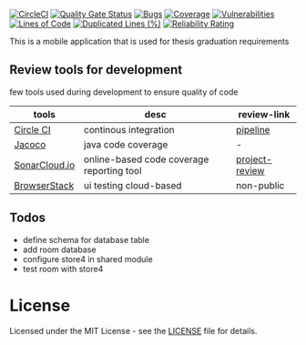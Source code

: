 
[![CircleCI](https://circleci.com/gh/circleci/circleci-docs.svg?style=svg&circle-token=1968f1d0945ea1079dba54e88a2bd3037d31985e)](https://circleci.com/gh/daya-pangestu/tugas-akhir)
[![Quality Gate Status](https://sonarcloud.io/api/project_badges/measure?project=com.daya.taha&metric=alert_status)](https://sonarcloud.io/dashboard?id=com.daya.taha)
[![Bugs](https://sonarcloud.io/api/project_badges/measure?project=com.daya.taha&metric=bugs)](https://sonarcloud.io/dashboard?id=com.daya.taha)
[![Coverage](https://sonarcloud.io/api/project_badges/measure?project=com.daya.taha&metric=coverage)](https://sonarcloud.io/dashboard?id=com.daya.taha)
[![Vulnerabilities](https://sonarcloud.io/api/project_badges/measure?project=com.daya.taha&metric=vulnerabilities)](https://sonarcloud.io/dashboard?id=com.daya.taha)
[![Lines of Code](https://sonarcloud.io/api/project_badges/measure?project=com.daya.taha&metric=ncloc)](https://sonarcloud.io/dashboard?id=com.daya.taha)
[![Duplicated Lines (%)](https://sonarcloud.io/api/project_badges/measure?project=com.daya.taha&metric=duplicated_lines_density)](https://sonarcloud.io/dashboard?id=com.daya.taha)
[![Reliability Rating](https://sonarcloud.io/api/project_badges/measure?project=com.daya.taha&metric=reliability_rating)](https://sonarcloud.io/dashboard?id=com.daya.taha)



This is a mobile application that is used for thesis graduation requirements

## Review tools for development
few tools used during development to ensure quality of code 

|tools|desc|review-link|
|----|----|----|
| [Circle CI](https://circleci.com) | continous integration | [pipeline](https://circleci.com/gh/daya-pangestu/tugas-akhir)  |
| [Jacoco](https://www.eclemma.org/jacoco/) | java code coverage | - |
| [SonarCloud.io](https://sonarcloud.io) |online-based code coverage reporting tool |[project-review](https://sonarcloud.io/organizations/taha-tugas-akhir-haha/projects) |
| [BrowserStack](https://browserstack.com) |ui testing cloud-based | non-public|




## Todos

 - define schema for database table
 - add room database
 - configure store4 in shared module
 - test room with store4




# License

Licensed under the MIT License - see the [LICENSE](LICENSE) file for details.
